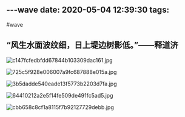 ---wave
date: 2020-05-04 12:39:30
tags:
---
#wave

**“风生水面波纹细，日上堤边树影低。”——释道济**
---

![c147fcfedbfdd67844b103309dac161.jpg](https://i.loli.net/2020/05/06/PorZus4ECmk7QND.jpg)

![725c5f928e006007a9fc687888e015a.jpg](https://i.loli.net/2020/05/06/8bfK1C7qitWV5hs.jpg)

![3b5dadde540eade13f5773b2203d7fa.jpg](https://i.loli.net/2020/05/06/rESi9kwojZFe4PC.jpg)

![64410212a2e5f14fe509de491fc5ad5.jpg](https://i.loli.net/2020/05/06/iz9SeMQlDZd1bgG.jpg)

![cbb658c8cf1a8115f7b92127729debb.jpg](https://i.loli.net/2020/05/06/HUFVWpN5EDLuKkY.jpg)
     